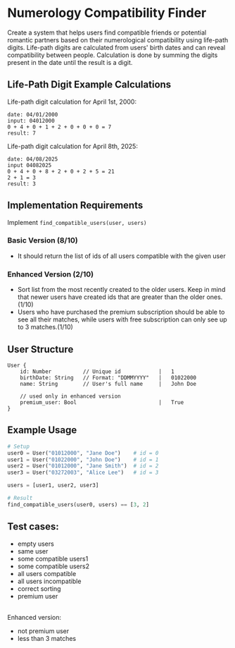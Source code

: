 # Numerology Compatibility Finder

Create a system that helps users find compatible friends or potential romantic partners based on their numerological compatibility using life-path digits. Life-path digits are calculated from users' birth dates and can reveal compatibility between people. Calculation is done by summing the digits present in the date until the result is a digit.

## Life-Path Digit Example Calculations

Life-path digit calculation for April 1st, 2000:
```
date: 04/01/2000
input: 04012000
0 + 4 + 0 + 1 + 2 + 0 + 0 + 0 = 7
result: 7
```

Life-path digit calculation for April 8th, 2025:
```
date: 04/08/2025
input 04082025
0 + 4 + 0 + 8 + 2 + 0 + 2 + 5 = 21
2 + 1 = 3
result: 3
```

## Implementation Requirements
Implement `find_compatible_users(user, users)`

### Basic Version (8/10)
- It should return the list of ids of all users compatible with the given user

### Enhanced Version (2/10)
- Sort list from the most recently created to the older users. Keep in mind that newer users have created ids that are greater than the older ones.(1/10)
- Users who have purchased the premium subscription should be able to see all their matches, while users with free subscription can only see up to 3 matches.(1/10)


## User Structure
```
User {
    id: Number          // Unique id            |   1
    birthDate: String   // Format: "DDMMYYYY"   |   01022000
    name: String        // User's full name     |   John Doe

    // used only in enhanced version
    premium_user: Bool                          |   True
}
```
## Example Usage

```python
# Setup
user0 = User("01012000", "Jane Doe")    # id = 0
user1 = User("01022000", "John Doe")    # id = 1
user2 = User("01012000", "Jane Smith")  # id = 2
user3 = User("03272003", "Alice Lee")   # id = 3

users = [user1, user2, user3]

# Result
find_compatible_users(user0, users) == [3, 2]
```

## Test cases:

- empty users
- same user
- some compatible users1
- some compatible users2
- all users compatible
- all users incompatible
- correct sorting
- premium user

<br/>
Enhanced version:

- not premium user
- less than 3 matches